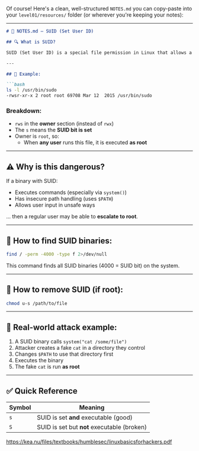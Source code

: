 Of course! Here's a clean, well-structured `NOTES.md` you can copy-paste into your `level01/resources/` folder (or wherever you're keeping your notes):

---

```markdown
# 📒 NOTES.md — SUID (Set User ID)

## 🔍 What is SUID?

SUID (Set User ID) is a special file permission in Linux that allows a user to execute a file **with the permissions of the file’s owner**, instead of the user who runs it.

---

## 📄 Example:

```bash
ls -l /usr/bin/sudo
-rwsr-xr-x 2 root root 69708 Mar 12  2015 /usr/bin/sudo
```

### Breakdown:
- `rws` in the **owner** section (instead of `rwx`)
- The `s` means the **SUID bit is set**
- Owner is `root`, so:
  - When **any user** runs this file, it is executed **as root**

---

## ⚠️ Why is this dangerous?

If a binary with SUID:
- Executes commands (especially via `system()`)
- Has insecure path handling (uses `$PATH`)
- Allows user input in unsafe ways

... then a regular user may be able to **escalate to root**.

---

## 🧰 How to find SUID binaries:

```bash
find / -perm -4000 -type f 2>/dev/null
```

This command finds all SUID binaries (4000 = SUID bit) on the system.

---

## 🧹 How to remove SUID (if root):

```bash
chmod u-s /path/to/file
```

---

## 🧪 Real-world attack example:

1. A SUID binary calls `system("cat /some/file")`
2. Attacker creates a fake `cat` in a directory they control
3. Changes `$PATH` to use that directory first
4. Executes the binary
5. The fake `cat` is run **as root**

---

## ✅ Quick Reference

| Symbol | Meaning                                 |
|--------|------------------------------------------|
| `s`    | SUID is set **and** executable (good)    |
| `S`    | SUID is set but **not** executable (broken) |


https://kea.nu/files/textbooks/humblesec/linuxbasicsforhackers.pdf
